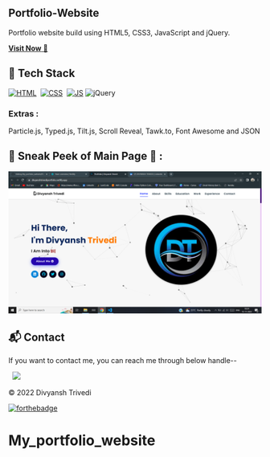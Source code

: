 ## Portfolio-Website
Portfolio website build using HTML5, CSS3, JavaScript and jQuery.

<a href="https://divyanshtrivediportfolio.netlify.app/" target="_blank">**Visit Now** 🚀</a>


## 📌 Tech Stack
[![HTML](https://img.shields.io/badge/html5%20-%23E34F26.svg?&style=for-the-badge&logo=html5&logoColor=white)](https://github.com/jigar-sable/Portfolio-Website/search?l=html)&nbsp;
[![CSS](https://img.shields.io/badge/css3%20-%231572B6.svg?&style=for-the-badge&logo=css3&logoColor=white)](https://github.com/jigar-sable/Portfolio-Website/search?l=css)&nbsp;
[![JS](https://img.shields.io/badge/javascript%20-%23323330.svg?&style=for-the-badge&logo=javascript&logoColor=%23F7DF1E)](https://github.com/jigar-sable/Portfolio-Website/search?l=javascript)
<img alt="jQuery" src="https://img.shields.io/badge/jquery-%230769AD.svg?style=for-the-badge&logo=jquery&logoColor=white"/>

### Extras : 
Particle.js, Typed.js, Tilt.js, Scroll Reveal, Tawk.to, Font Awesome and JSON

## 📌 Sneak Peek of Main Page 🙈 :
![mockup720](https://github.com/Divyansh6799/My_portfolio_website/blob/master/Screenshot%20(30).png)

<h2>📬 Contact</h2>


If you want to contact me, you can reach me through below handle--

&nbsp;&nbsp;<a href="https://www.linkedin.com/in/divyansh-trivedi-1551581bb/"><img src="https://www.felberpr.com/wp-content/uploads/linkedin-logo.png" width="30"></img></a>

© 2022 Divyansh Trivedi


[![forthebadge](https://forthebadge.com/images/badges/built-with-love.svg)](https://forthebadge.com)
# My_portfolio_website
